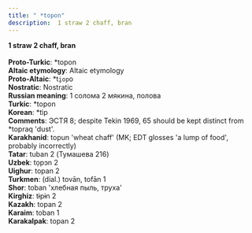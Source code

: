 ```yaml
---
title: " *topon"
description:  1 straw 2 chaff, bran
---
```

<strong> 1 straw 2 chaff, bran</strong><br><br>
<strong>Proto-Turkic</strong>:  *topon<br>
<strong>Altaic etymology</strong>:  Altaic etymology<br>
<strong> Proto-Altaic</strong>:  *t`i̯op`o<br>
<strong>Nostratic</strong>:  Nostratic<br>
<strong>Russian meaning</strong>:  1 солома 2 мякина, полова<br>
<strong>Turkic</strong>:  *topon<br>
<strong>Korean</strong>:  *tìp<br>
<strong>Comments</strong>:  ЭСТЯ 8; despite Tekin 1969, 65 should be kept distinct from *topraq 'dust'.<br>
<strong>Karakhanid</strong>:  topun 'wheat chaff' (MK; EDT glosses 'a lump of food', probably incorrectly)<br>
<strong>Tatar</strong>:  tuban 2 (Тумашева 216)<br>
<strong>Uzbek</strong>:  tọpɔn 2<br>
<strong>Uighur</strong>:  topan 2<br>
<strong>Turkmen</strong>:  (dial.) tovān, tofān 1<br>
<strong>Shor</strong>:  toban 'хлебная пыль, труха'<br>
<strong>Kirghiz</strong>:  tɨpɨn 2<br>
<strong>Kazakh</strong>:  topan 2<br>
<strong>Karaim</strong>:  toban 1<br>
<strong>Karakalpak</strong>:  topan 2<br>


